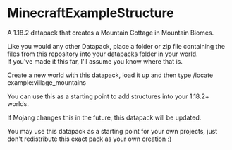 # MinecraftExampleStructure
A 1.18.2 datapack that creates a Mountain Cottage in Mountain Biomes.

Like you would any other Datapack, place a folder or zip file containing the files from this repository into your datapacks folder in your world.  
If you've made it this far, I'll assume you know where that is.

Create a new world with this datapack, load it up and then type /locate example:village_mountains

You can use this as a starting point to add structures into your 1.18.2+ worlds.

If Mojang changes this in the future, this datapack will be updated.

You may use this datapack as a starting point for your own projects, just don't redistribute this exact pack as your own creation :)
